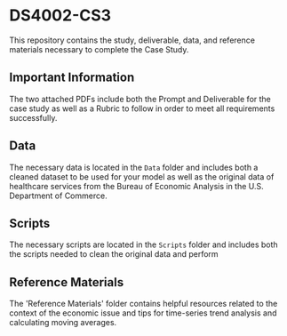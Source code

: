 # DS4002-CS3
This repository contains the study, deliverable, data, and reference materials necessary to complete the Case Study.

## Important Information 
The two attached PDFs include both the Prompt and Deliverable for the case study as well as a Rubric to follow in order to meet all requirements successfully.

## Data 
The necessary data is located in the `Data` folder and includes both a cleaned dataset to be used for your model as well as the original data of healthcare services from the Bureau of Economic Analysis in the U.S. Department of Commerce. 

## Scripts 
The necessary scripts are located in the `Scripts` folder and includes both the scripts needed to clean the original data and perform 

## Reference Materials 
The 'Reference Materials' folder contains helpful resources related to the context of the economic issue and tips for time-series trend analysis and calculating moving averages. 
